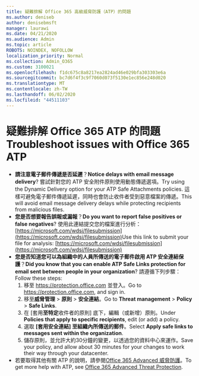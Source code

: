 ```yaml
---
title: 疑難排解 Office 365 高級威脅防護（ATP）的問題
ms.author: deniseb
author: denisebmsft
manager: laurawi
ms.date: 04/21/2020
ms.audience: Admin
ms.topic: article
ROBOTS: NOINDEX, NOFOLLOW
localization_priority: Normal
ms.collection: Admin_O365
ms.custom: 3100021
ms.openlocfilehash: f1dc675c8a8217ea2824ad46e029bfa303303e6a
ms.sourcegitcommit: bc7d6f4f3c9f7060d073f5130e1ec856e248d020
ms.translationtype: MT
ms.contentlocale: zh-TW
ms.lasthandoff: 06/02/2020
ms.locfileid: "44511103"
---
```

# <a name="troubleshoot-issues-with-office-365-atp"></a><span data-ttu-id="85c17-102">疑難排解 Office 365 ATP 的問題</span><span class="sxs-lookup"><span data-stu-id="85c17-102">Troubleshoot issues with Office 365 ATP</span></span>

- <span data-ttu-id="85c17-103">**請注意電子郵件傳遞是否延遲**？</span><span class="sxs-lookup"><span data-stu-id="85c17-103">**Notice delays with email message delivery**?</span></span> <span data-ttu-id="85c17-104">嘗試針對您的 ATP 安全附件原則使用動態傳遞選項。</span><span class="sxs-lookup"><span data-stu-id="85c17-104">Try using the Dynamic Delivery option for your ATP Safe Attachments policies.</span></span> <span data-ttu-id="85c17-105">這樣可避免電子郵件傳遞延遲，同時也會防止收件者受到惡意檔案的傳遞。</span><span class="sxs-lookup"><span data-stu-id="85c17-105">This will avoid email message delivery delays while protecting recipients from malicious files.</span></span>
- <span data-ttu-id="85c17-106">**您是否想要報告誤報或漏報**？</span><span class="sxs-lookup"><span data-stu-id="85c17-106">**Do you want to report false positives or false negatives**?</span></span> <span data-ttu-id="85c17-107">使用此連結提交您的檔案進行分析：[https://microsoft.com/wdsi/filesubmission](https://microsoft.com/wdsi/filesubmission)</span><span class="sxs-lookup"><span data-stu-id="85c17-107">Use this link to submit your file for analysis: [https://microsoft.com/wdsi/filesubmission](https://microsoft.com/wdsi/filesubmission)</span></span>
- <span data-ttu-id="85c17-108">**您是否知道您可以為組織中的人員所傳送的電子郵件啟用 ATP 安全連結保護**？</span><span class="sxs-lookup"><span data-stu-id="85c17-108">**Did you know that you can enable ATP Safe Links protection for email sent between people in your organization**?</span></span> <span data-ttu-id="85c17-109">請遵循下列步驟：</span><span class="sxs-lookup"><span data-stu-id="85c17-109">Follow these steps:</span></span>
    1. <span data-ttu-id="85c17-110">移至 https://protection.office.com 並登入。</span><span class="sxs-lookup"><span data-stu-id="85c17-110">Go to https://protection.office.com, and sign in.</span></span>
    2. <span data-ttu-id="85c17-111">移至**威脅管理**  >  **原則**  >  **安全連結**。</span><span class="sxs-lookup"><span data-stu-id="85c17-111">Go to **Threat management** > **Policy** > **Safe Links**.</span></span>
    3. <span data-ttu-id="85c17-112">在 [套用**至特定**收件者的原則] 底下，編輯（或新增）原則。</span><span class="sxs-lookup"><span data-stu-id="85c17-112">Under **Policies that apply to specific recipients**, edit (or add) a policy.</span></span>
    4. <span data-ttu-id="85c17-113">選取 **[套用安全連結] 至組織內所傳送的郵件**。</span><span class="sxs-lookup"><span data-stu-id="85c17-113">Select **Apply safe links to messages sent within the organization**.</span></span>
    5. <span data-ttu-id="85c17-114">儲存原則，並允許大約30分鐘的變更，以透過您的資料中心來運作。</span><span class="sxs-lookup"><span data-stu-id="85c17-114">Save your policy, and allow about 30 minutes for your changes to work their way through your datacenter.</span></span>
- <span data-ttu-id="85c17-115">若要取得其他有關 ATP 的說明，請參閱[Office 365 Advanced 威脅防護](https://docs.microsoft.com/microsoft-365/security/office-365-security/office-365-atp)。</span><span class="sxs-lookup"><span data-stu-id="85c17-115">To get more help with ATP, see [Office 365 Advanced Threat Protection](https://docs.microsoft.com/microsoft-365/security/office-365-security/office-365-atp).</span></span>